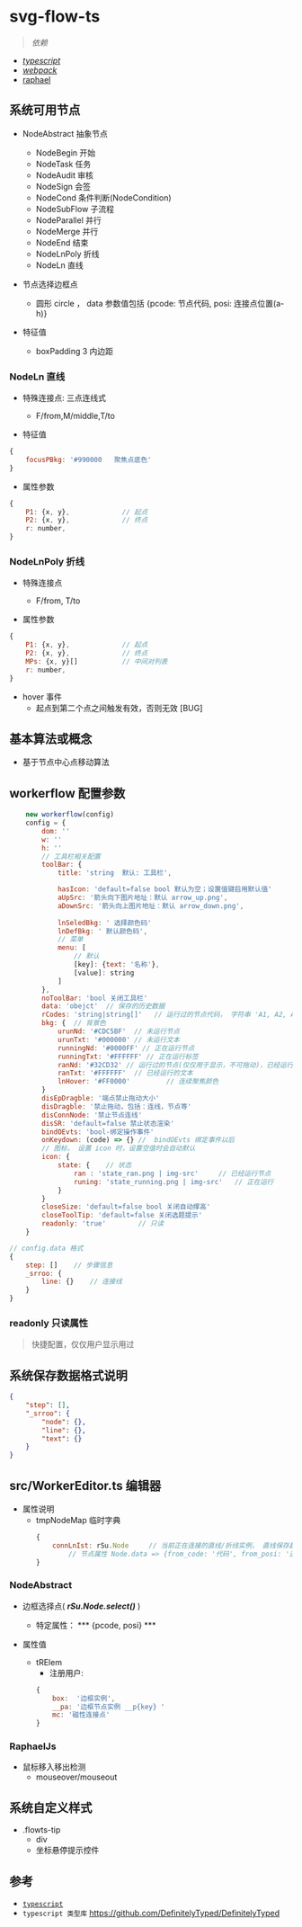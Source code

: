 # svg-flow-ts



> *依赖*

- *[typescript](https://github.com/Microsoft/TypeScript)*
- *[webpack](https://github.com/webpack/webpack)*
- [raphael](https://github.com/DmitryBaranovskiy/raphael)



## 系统可用节点
- NodeAbstract 抽象节点
    - NodeBegin 开始
    - NodeTask 任务
    - NodeAudit 审核
    - NodeSign 会签
    - NodeCond 条件判断(NodeCondition)
    - NodeSubFlow 子流程
    - NodeParallel 并行
    - NodeMerge 并行
    - NodeEnd 结束
    - NodeLnPoly 折线
    - NodeLn 直线

- 节点选择边框点
    - 圆形 circle ， data 参数值包括 {pcode: 节点代码, posi: 连接点位置(a-h)}
- 特征值
    - boxPadding 3  内边距
    
### NodeLn 直线

- 特殊连接点: 三点连线式
    - F/from,M/middle,T/to

- 特征值
```js
{
    focusPBkg: '#990000   聚焦点底色'
}        
```

- 属性参数
```js
{
    P1: {x, y},             // 起点
    P2: {x, y},             // 终点
    r: number,
}
```

### NodeLnPoly 折线
- 特殊连接点
    - F/from, T/to

- 属性参数
```js
{
    P1: {x, y},             // 起点
    P2: {x, y},             // 终点
    MPs: {x, y}[]           // 中间对列表
    r: number,
}    
```

- hover 事件
    - 起点到第二个点之间触发有效，否则无效 [BUG]
    

## 基本算法或概念
- 基于节点中心点移动算法    

## workerflow 配置参数
```js
    new workerflow(config)
    config = {
        dom: ''
        w: ''
        h: ''
        // 工具栏相关配置
        toolBar: {
            title: 'string  默认: 工具栏',

            hasIcon: 'default=false bool 默认为空；设置值键启用默认值'
            aUpSrc: '箭头向下图片地址：默认 arrow_up.png',
            aDownSrc: '箭头向上图片地址：默认 arrow_down.png',
            
            lnSeledBkg: ' 选择颜色码'
            lnDefBkg: ' 默认颜色码',
            // 菜单
            menu: [
                // 默认
                [key]: {text: '名称'},
                [value]: string
            ]
        },
        noToolBar: 'bool 关闭工具栏'
        data: 'obejct'  // 保存的历史数据
        rCodes: 'string|string[]'   // 运行过的节点代码， 字符串 'A1, A2, A*' => ['A1', 'A2', 'A*']
        bkg: {  // 背景色
            urunNd: '#CDC5BF'  // 未运行节点
            urunTxt: '#000000' // 未运行文本
            runningNd: '#0000FF' // 正在运行节点
            runningTxt: '#FFFFFF' // 正在运行标签
            ranNd: '#32CD32' // 运行过的节点(仅仅用于显示，不可拖动)，已经运行
            ranTxt: '#FFFFFF'  // 已经运行的文本
            lnHover: '#FF0000'         // 连续聚焦颜色
        }
        disEpDragble: '端点禁止拖动大小'
        disDragble: '禁止拖动，包括：连线，节点等'
        disConnNode: '禁止节点连线'
        disSR: 'default=false 禁止状态渲染'
        bindOEvts: 'bool-绑定操作事件'
        onKeydown: (code) => {} //  bindOEvts 绑定事件以后
        // 图标， 设置 icon 时，设置空值时会自动默认
        icon: {
            state: {    // 状态
                ran : 'state_ran.png | img-src'     // 已经运行节点
                runing: 'state_running.png | img-src'   // 正在运行
            }
        }
        closeSize: 'default=false bool 关闭自动撑高'
        closeToolTip: 'default=false 关闭选题提示'
        readonly: 'true'        // 只读
    }
```

```js
// config.data 格式
{
    step: []    // 步骤信息
    _srroo: {
        line: {}    // 连接线
    }
}
```

### **readonly** 只读属性

> 快捷配置，仅仅用户显示用过


## 系统保存数据格式说明
```json
{
    "step": [],
    "_srroo": {
        "node": {},
        "line": {},
        "text": {}
    }
}
```

## src/WorkerEditor.ts 编辑器
- 属性说明
    - tmpNodeMap 临时字典
        ```js
        {
            connLnIst: rSu.Node     // 当前正在连接的直线/折线实例， 直线保存起点和终点
                // 节点属性 Node.data => {from_code: '代码', from_posi: '连线的位置', to_code: '终点节点代码', to_posi: '连接点位置' }
        }
        ```

### NodeAbstract
- 边框选择点( ***rSu.Node.select()*** )

    - 特定属性： *** {pcode, posi} ***
- 属性值
    - tRElem
        - 注册用户: 
        ```js
        {
            box:  '边框实例',
            __pa: '边框节点实例 __p{key} '
            mc: '磁性连接点'
        }
        ```


### RaphaelJs
- 鼠标移入移出检测
    - mouseover/mouseout

## 系统自定义样式
- .flowts-tip
    - div
    - 坐标悬停提示控件        







## 参考

- [`typescript`](https://www.typescriptlang.org)
- `typescript 类型库` https://github.com/DefinitelyTyped/DefinitelyTyped

